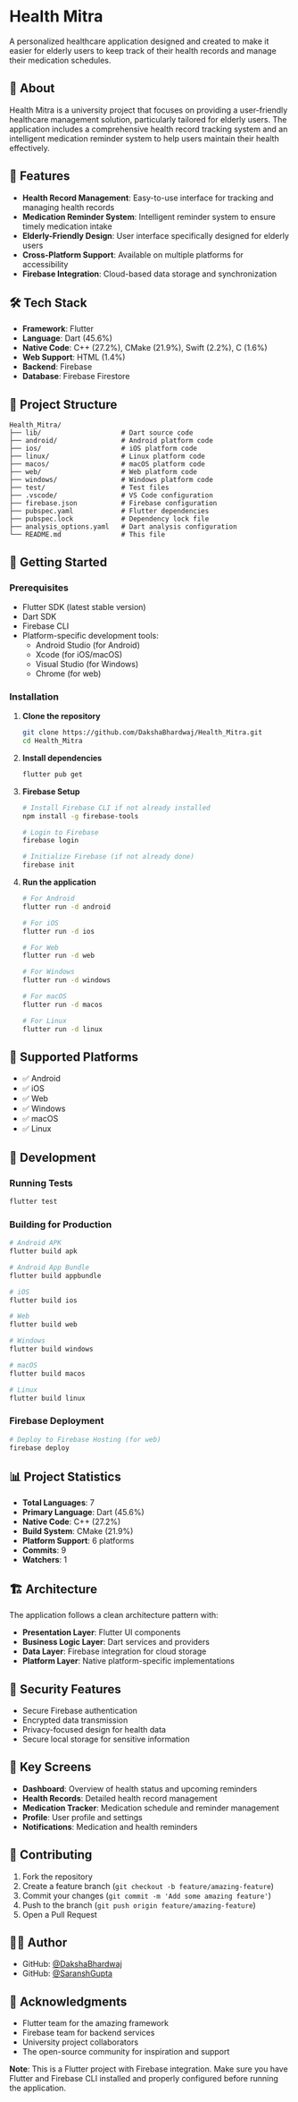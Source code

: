 # Health Mitra

A personalized healthcare application designed and created to make it easier for elderly users to keep track of their health records and manage their medication schedules.

## 🏥 About

Health Mitra is a university project that focuses on providing a user-friendly healthcare management solution, particularly tailored for elderly users. The application includes a comprehensive health record tracking system and an intelligent medication reminder system to help users maintain their health effectively.

## 🚀 Features

- **Health Record Management**: Easy-to-use interface for tracking and managing health records
- **Medication Reminder System**: Intelligent reminder system to ensure timely medication intake
- **Elderly-Friendly Design**: User interface specifically designed for elderly users
- **Cross-Platform Support**: Available on multiple platforms for accessibility
- **Firebase Integration**: Cloud-based data storage and synchronization

## 🛠️ Tech Stack

- **Framework**: Flutter
- **Language**: Dart (45.6%)
- **Native Code**: C++ (27.2%), CMake (21.9%), Swift (2.2%), C (1.6%)
- **Web Support**: HTML (1.4%)
- **Backend**: Firebase
- **Database**: Firebase Firestore

## 📁 Project Structure

```
Health_Mitra/
├── lib/                    # Dart source code
├── android/                # Android platform code
├── ios/                    # iOS platform code
├── linux/                  # Linux platform code
├── macos/                  # macOS platform code
├── web/                    # Web platform code
├── windows/                # Windows platform code
├── test/                   # Test files
├── .vscode/                # VS Code configuration
├── firebase.json           # Firebase configuration
├── pubspec.yaml            # Flutter dependencies
├── pubspec.lock            # Dependency lock file
├── analysis_options.yaml   # Dart analysis configuration
└── README.md               # This file
```

## 🚀 Getting Started

### Prerequisites

- Flutter SDK (latest stable version)
- Dart SDK
- Firebase CLI
- Platform-specific development tools:
  - Android Studio (for Android)
  - Xcode (for iOS/macOS)
  - Visual Studio (for Windows)
  - Chrome (for web)

### Installation

1. **Clone the repository**
   ```bash
   git clone https://github.com/DakshaBhardwaj/Health_Mitra.git
   cd Health_Mitra
   ```

2. **Install dependencies**
   ```bash
   flutter pub get
   ```

3. **Firebase Setup**
   ```bash
   # Install Firebase CLI if not already installed
   npm install -g firebase-tools
   
   # Login to Firebase
   firebase login
   
   # Initialize Firebase (if not already done)
   firebase init
   ```

4. **Run the application**
   ```bash
   # For Android
   flutter run -d android
   
   # For iOS
   flutter run -d ios
   
   # For Web
   flutter run -d web
   
   # For Windows
   flutter run -d windows
   
   # For macOS
   flutter run -d macos
   
   # For Linux
   flutter run -d linux
   ```

## 🎯 Supported Platforms

- ✅ Android
- ✅ iOS
- ✅ Web
- ✅ Windows
- ✅ macOS
- ✅ Linux

## 🔧 Development

### Running Tests
```bash
flutter test
```

### Building for Production
```bash
# Android APK
flutter build apk

# Android App Bundle
flutter build appbundle

# iOS
flutter build ios

# Web
flutter build web

# Windows
flutter build windows

# macOS
flutter build macos

# Linux
flutter build linux
```

### Firebase Deployment
```bash
# Deploy to Firebase Hosting (for web)
firebase deploy
```

## 📊 Project Statistics

- **Total Languages**: 7
- **Primary Language**: Dart (45.6%)
- **Native Code**: C++ (27.2%)
- **Build System**: CMake (21.9%)
- **Platform Support**: 6 platforms
- **Commits**: 9
- **Watchers**: 1

## 🏗️ Architecture

The application follows a clean architecture pattern with:
- **Presentation Layer**: Flutter UI components
- **Business Logic Layer**: Dart services and providers
- **Data Layer**: Firebase integration for cloud storage
- **Platform Layer**: Native platform-specific implementations

## 🔐 Security Features

- Secure Firebase authentication
- Encrypted data transmission
- Privacy-focused design for health data
- Secure local storage for sensitive information

## 📱 Key Screens

- **Dashboard**: Overview of health status and upcoming reminders
- **Health Records**: Detailed health record management
- **Medication Tracker**: Medication schedule and reminder management
- **Profile**: User profile and settings
- **Notifications**: Medication and health reminders

## 🤝 Contributing

1. Fork the repository
2. Create a feature branch (`git checkout -b feature/amazing-feature`)
3. Commit your changes (`git commit -m 'Add some amazing feature'`)
4. Push to the branch (`git push origin feature/amazing-feature`)
5. Open a Pull Request

## 👨‍💻 Author
- GitHub: [@DakshaBhardwaj](https://github.com/DakshaBhardwaj)
- GitHub: [@SaranshGupta](https://github.com/SaranshG2501)

## 🙏 Acknowledgments

- Flutter team for the amazing framework
- Firebase team for backend services
- University project collaborators
- The open-source community for inspiration and support

**Note**: This is a Flutter project with Firebase integration. Make sure you have Flutter and Firebase CLI installed and properly configured before running the application.

